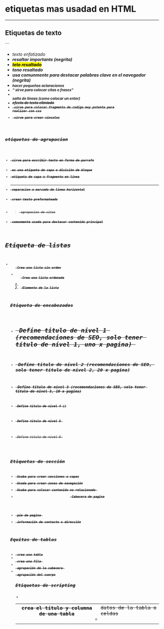 # etiquetas mas usadad en HTML
---

## Etiquetas de texto

´´´

- <em> texto enfatizado
- <strong> resaltar importante (negrita)
- <mark> teto resaltado
- <i> tono resaltado
- <b> usa comunmente para destacar palabras clave en el navegador (negrita)
- <small> hacer pequeñas aclaraciones
- <q> sirve para colocar citas o frases
- <br> salto de lineas (como colocar un enter)
- <s> efecto de texto elimiado
- <code> sirve para colocar fragmento de codigo muy potente para realizar con css
- <a> sirve para crear vinculos

## etiquetas de agrupacion

- <p> sirve para escribir texto en forma de parrafo
- <div> es una etiqueta de capa o división de bloque
- <spam> etiqueta de capa o fragmento en linea
- <hr> separacion o marcado de linea horizontal
- <pre> crear texto preformateado
- <blockquote> agrupacion de citas
- <main> comunmente usada para destacar contenido principal

# Etiqueta de listas

- <ul> Crea una lista sin orden
- <ol> Crea una lista ordenada
- <li> Elemento de la lista

## Etiqueta de encabezados

- <h1> Define titulo de nivel 1 (recomendaciones de SEO, solo tener título de nivel 1, uno x pagina) 
- <h2> Define titulo de nivel 2 (recomendaciones de SEO, solo tener título de nivel 2, 20 x pagina)
- <h3> Define titulo de nivel 3 (recomendaciones de SEO, solo tener título de nivel 3, 10 x pagina)
- <h4> Define titulo de nivel 4 ()
- <h5> Define titulo de nivel 5 
- <h6> Define titulo de nivel 6 

## Etiquetas de sección

- <div> Usaba para crear secciones o capas
- <section> Usada para crear zonas de navegación
- <aside> Usaba para colocar contenido no relacionado 
- <header> Cabecera de pagina
- <footer> pie de pagina 
- <address> información de contacto o dirección

## Equitas de tablas 

- <table> crea una tabla
- <tr> crea una fila 
- <th> crea el título y columna de una tabla 
- <td> datos de la tabla o celdas
- <thead> agrupación de la cabecera 
- <tbody> agrupación del cuerpo

## Etiquetas de scripting 

- <script> usada para cargar archivos js, css

## Etiquetas multimedia 

- <iframe> para crear marcos flotantes
- <img> para insertar imagenes
- <video> para insertar videos 
- <audio> para insertar audio 
- <canvas> inserta un lienzo de dibujo 2D

## Etiquetas de metadatos

- <meta> Etiqueta usada pra insertar metadatos 
- <title> Etiqueta usada para insertar el título de la página HTML

## Etiquetas de formulario

- <form>
- <input>
- <textarea>
- <select>
- <option>
- <button>
- <fieldset>
- <label>

#Otras etiquetas 

- <head> Lleva el conteido técnico de la página html que le vamos a pasar al navegador
- <body> Lleva la estructura del cuerpo del sitio web, este contenido será visible en el navegador
- <footer> Lleva la estructura del pie del sitio web, este contenido será visible en el navegador 
- <style> Usaba para insertar contenido CSS dentro del HTML

´´´